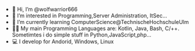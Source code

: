 - 👋 Hi, I’m @wolfwarrior666
- 👀 I’m interested in Programming,Server Administration, ItSec...
- 🌱 I’m currently learning ComputerScience@TechnischeHochschuleUlm
- 🏴‍☠️ My main Programming Languages are: Kotlin, Java, Bash, C/++. Sometimtes i do simple stuff in Python,JavaScript,php...
- 💻 I develop for Andorid, Windows, Linux

<!---
wolfwarrior666/wolfwarrior666 is a ✨ special ✨ repository because its `README.md` (this file) appears on your GitHub profile.
You can click the Preview link to take a look at your changes.
--->
